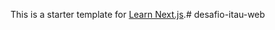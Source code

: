 This is a starter template for [Learn Next.js](https://nextjs.org/learn).#   d e s a f i o - i t a u - w e b  
 